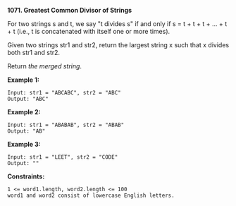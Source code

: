 **1071. Greatest Common Divisor of Strings**

For two strings s and t, we say "t divides s" if and only if s = t + t + t + ... + t + t (i.e., t is concatenated with itself one or more times).

Given two strings str1 and str2, return the largest string x such that x divides both str1 and str2.

Return *the merged string*.


**Example 1:**
```
Input: str1 = "ABCABC", str2 = "ABC"
Output: "ABC"
```

**Example 2:**
```
Input: str1 = "ABABAB", str2 = "ABAB"
Output: "AB"
````

**Example 3:**
```
Input: str1 = "LEET", str2 = "CODE"
Output: ""
``` 

**Constraints:**
```
1 <= word1.length, word2.length <= 100
word1 and word2 consist of lowercase English letters.
```